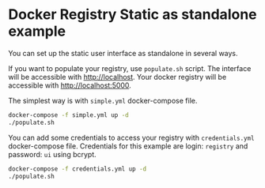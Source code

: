 # Docker Registry Static as standalone example

You can set up the static user interface as standalone in several ways.

If you want to populate your registry, use `populate.sh` script.
The interface will be accessible with <http://localhost>.
Your docker registry will be accessible with <http://localhost:5000>.

The simplest way is with `simple.yml` docker-compose file.

```sh
docker-compose -f simple.yml up -d
./populate.sh
```

You can add some credentials to access your registry with `credentials.yml` docker-compose file.
Credentials for this example are login: `registry` and password: `ui` using bcrypt.

```sh
docker-compose -f credentials.yml up -d
./populate.sh
```
